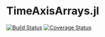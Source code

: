 # TimeAxisArrays.jl

[![Build Status](https://travis-ci.org/GordStephen/TimeAxisArrays.jl.svg?branch=master)](https://travis-ci.org/GordStephen/TimeAxisArrays.jl)
[![Coverage Status](https://coveralls.io/repos/github/GordStephen/TimeAxisArrays.jl/badge.svg?branch=master)](https://coveralls.io/github/GordStephen/TimeAxisArrays.jl?branch=master)
